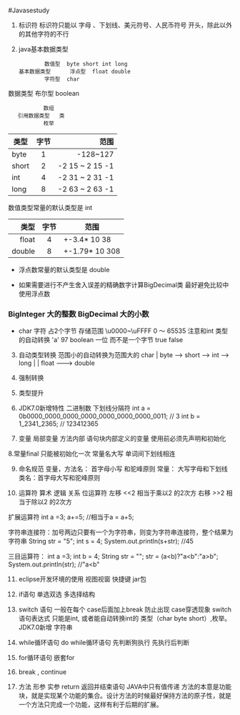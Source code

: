 #Javasestudy


1. 标识符 
标识符只能以 字母 、下划线、美元符号、人民币符号 开头，除此以外的其他字符的不行

2. java基本数据类型

			   数值型  byte short int long
	   基本数据类型	   浮点型  float double 
			   字符型  char 
数据类型		   布尔型  boolean
   
			   数组	
	   引用数据类型   类
			   枚举
			   

| 类型      | 字节     | 范围  |
|-----------|:---------:|------:|
| byte      | 1       | -128~127  |
| short     | 2       | -2 15 ~ 2 15 -1 |
| int       | 4       | -2 31 ~ 2 31 -1 |
| long      | 8       | -2 63 ~ 2 63 -1 |

数值类型常量的默认类型是 int

| 类型 | 字节 | 范围 |
| -----:| :-----:|------ |
| float |  4   |   +-3.4* 10 38 |
| double |  8   |  +-1.79* 10 308 |

* 浮点数常量的默认类型是 double 

* 如果需要进行不产生舍入误差的精确数字计算BigDecimal类
最好避免比较中使用浮点数

### BigInteger 大的整数 BigDecimal 大的小数  

* char 字符  占2个字节 存储范围 \u0000~\uFFFF  0 ～ 65535 
注意和int 类型的自动转换 'a'  97 
boolean 一位 而不是一个字节 true false

3. 自动类型转换
  范围小的自动转换为范围大的
		  char
		  |
byte --> short --> int --> long 
		   |	     |
		float ---> double 
4. 强制转换
5. 类型提升

6. JDK7.0新增特性
二进制数 
下划线分隔符
int a = 0b0000_0000_0000_0000_0000_0000_0000_0011;  // 3
int b = 1_2341_2365;  // 123412365

7. 变量
局部变量 方法内部 语句块内部定义的变量
	使用前必须先声明和初始化

8.常量final
只能被初始化一次
常量名大写 单词间下划线相连

9. 命名规范
变量，方法名：  首字母小写 和驼峰原则
常量： 大写字母和下划线
类名：首字母大写和驼峰原则

10. 运算符
算术 逻辑 关系
位运算符
左移 <<2  相当于乘以2 的2次方
右移 >>2  相当于除以2 的2次方 

扩展运算符
int a =3;
a+=5; //相当于a = a+5;

字符串连接符：加号两边只要有一个为字符串，则变为字符串连接符，整个结果为字符串
String str = "5";
int s = 4;
System.out.println(s+str);  //45

三目运算符：
int a =3;
int b = 4;
String str = "";
str = (a<b)?"a<b":"a>b";
System.out.println(str); //"a<b"

11. eclipse开发环境的使用
视图视窗
快捷键
jar包

12. if语句 单选双选 多选择结构

13. switch 语句
一般在每个 case后面加上break 防止出现 case穿透现象
switch语句表达式 只能是int, 或者能自动转换int的 类型（char byte short）,枚举。
JDK7.0新增 字符串

14. while循环语句 do while循环语句
先判断狗执行   先执行后判断

15. for循环语句 嵌套for

16. break , continue

17. 方法 
形参 实参
return 返回并结束语句
JAVA中只有值传递
方法的本意是功能块，就是实现某个功能的集合。设计方法的时候最好保持方法的原子性，就是一个方法只完成一个功能，这样有利于后期的扩展。
　　
